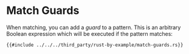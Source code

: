 # Match Guards

When matching, you can add a _guard_ to a pattern. This is an arbitrary Boolean
expression which will be executed if the pattern matches:

```rust,editable
{{#include ../../../third_party/rust-by-example/match-guards.rs}}
```
